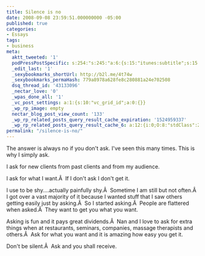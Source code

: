 ```yaml
---
title: Silence is no
date: 2008-09-08 23:59:51.000000000 -05:00
published: true
categories:
- Essays
tags:
- business
meta:
  aktt_tweeted: '1'
  podPressPostSpecific: s:254:"s:245:"a:6:{s:15:"itunes:subtitle";s:15:"##PostExcerpt##";s:14:"itunes:summary";s:15:"##PostExcerpt##";s:15:"itunes:keywords";s:17:"##WordPressCats##";s:13:"itunes:author";s:10:"##Global##";s:15:"itunes:explicit";s:2:"No";s:12:"itunes:block";s:2:"No";}";";
  _edit_last: '1'
  _sexybookmarks_shortUrl: http://b2l.me/4t74w
  _sexybookmarks_permaHash: 779a8978a628fe8c280881a24e702508
  dsq_thread_id: '43133096'
  _nectar_love: '0'
  _wpas_done_all: '1'
  _vc_post_settings: a:1:{s:10:"vc_grid_id";a:0:{}}
  _wp_rp_image: empty
  nectar_blog_post_view_count: '133'
  _wp_rp_related_posts_query_result_cache_expiration: '1524959337'
  _wp_rp_related_posts_query_result_cache_6: a:12:{i:0;O:8:"stdClass":2:{s:7:"post_id";s:3:"383";s:5:"score";s:17:"44.49331036675841";}i:1;O:8:"stdClass":2:{s:7:"post_id";s:3:"411";s:5:"score";s:18:"42.402391639247874";}i:2;O:8:"stdClass":2:{s:7:"post_id";s:3:"699";s:5:"score";s:17:"42.30713554120233";}i:3;O:8:"stdClass":2:{s:7:"post_id";s:4:"1285";s:5:"score";s:17:"41.03278722238061";}i:4;O:8:"stdClass":2:{s:7:"post_id";s:4:"1373";s:5:"score";s:16:"40.2379546811753";}i:5;O:8:"stdClass":2:{s:7:"post_id";s:3:"233";s:5:"score";s:16:"40.2379546811753";}i:6;O:8:"stdClass":2:{s:7:"post_id";s:4:"1406";s:5:"score";s:17:"38.86835026430804";}i:7;O:8:"stdClass":2:{s:7:"post_id";s:3:"737";s:5:"score";s:17:"38.86835026430804";}i:8;O:8:"stdClass":2:{s:7:"post_id";s:3:"400";s:5:"score";s:17:"38.86835026430804";}i:9;O:8:"stdClass":2:{s:7:"post_id";s:3:"398";s:5:"score";s:17:"38.86835026430804";}i:10;O:8:"stdClass":2:{s:7:"post_id";s:3:"604";s:5:"score";s:17:"36.68217543875196";}i:11;O:8:"stdClass":2:{s:7:"post_id";s:3:"427";s:5:"score";s:17:"36.68217543875196";}}
permalink: "/silence-is-no/"
---
```

The answer is always no if you don't ask.  I've seen this many times.  This is why I simply ask.

I ask for new clients from past clients and from my audience.

I ask for what I want.Â  If I don't ask I don't get it.

I use to be shy....actually painfully shy.Â  Sometime I am still but not often.Â  I got over a vast majority of it because I wanted stuff that I saw others getting easily just by asking.Â  So I started asking.Â  People are flattered when asked.Â  They want to get you what you want.

Asking is fun and it pays great dividends.Â  Nan and I love to ask for extra things when at restaurants, seminars, companies, massage therapists and others.Â  Ask for what you want and it is amazing how easy you get it.

Don't be silent.Â  Ask and you shall receive.
